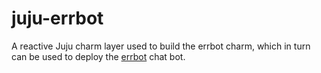 # juju-errbot
A reactive Juju charm layer used to build the errbot charm, which in turn can be used to deploy the [errbot](http://errbot.io/) chat bot.
